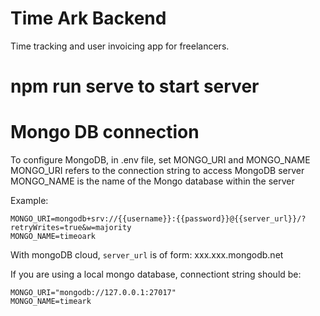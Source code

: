 # Time Ark Backend

Time tracking and user invoicing app for freelancers.

# npm run serve to start server


# Mongo DB connection

To configure MongoDB, in .env file, set MONGO_URI and MONGO_NAME
MONGO_URI refers to the connection string to access MongoDB server
MONGO_NAME is the name of the Mongo database within the server

Example:

```
MONGO_URI=mongodb+srv://{{username}}:{{password}}@{{server_url}}/?retryWrites=true&w=majority
MONGO_NAME=timeoark
```

With mongoDB cloud, `server_url` is of form: xxx.xxx.mongodb.net

If you are using a local mongo database, connectiont string should be:

```
MONGO_URI="mongodb://127.0.0.1:27017"
MONGO_NAME=timeark

```
